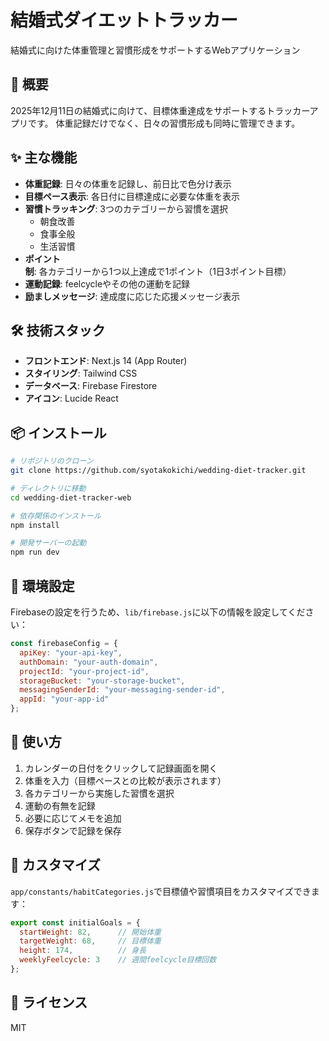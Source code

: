 # 結婚式ダイエットトラッカー

結婚式に向けた体重管理と習慣形成をサポートするWebアプリケーション

## 🎯 概要

2025年12月11日の結婚式に向けて、目標体重達成をサポートするトラッカーアプリです。
体重記録だけでなく、日々の習慣形成も同時に管理できます。

## ✨ 主な機能

- **体重記録**: 日々の体重を記録し、前日比で色分け表示
- **目標ペース表示**: 各日付に目標達成に必要な体重を表示
- **習慣トラッキング**: 3つのカテゴリーから習慣を選択
  - 朝食改善
  - 食事全般
  - 生活習慣
- **ポイント制**: 各カテゴリーから1つ以上達成で1ポイント（1日3ポイント目標）
- **運動記録**: feelcycleやその他の運動を記録
- **励ましメッセージ**: 達成度に応じた応援メッセージ表示

## 🛠 技術スタック

- **フロントエンド**: Next.js 14 (App Router)
- **スタイリング**: Tailwind CSS
- **データベース**: Firebase Firestore
- **アイコン**: Lucide React

## 📦 インストール

```bash
# リポジトリのクローン
git clone https://github.com/syotakokichi/wedding-diet-tracker.git

# ディレクトリに移動
cd wedding-diet-tracker-web

# 依存関係のインストール
npm install

# 開発サーバーの起動
npm run dev
```

## 🔧 環境設定

Firebaseの設定を行うため、`lib/firebase.js`に以下の情報を設定してください：

```javascript
const firebaseConfig = {
  apiKey: "your-api-key",
  authDomain: "your-auth-domain",
  projectId: "your-project-id",
  storageBucket: "your-storage-bucket",
  messagingSenderId: "your-messaging-sender-id",
  appId: "your-app-id"
};
```

## 📱 使い方

1. カレンダーの日付をクリックして記録画面を開く
2. 体重を入力（目標ペースとの比較が表示されます）
3. 各カテゴリーから実施した習慣を選択
4. 運動の有無を記録
5. 必要に応じてメモを追加
6. 保存ボタンで記録を保存

## 🎨 カスタマイズ

`app/constants/habitCategories.js`で目標値や習慣項目をカスタマイズできます：

```javascript
export const initialGoals = {
  startWeight: 82,      // 開始体重
  targetWeight: 68,     // 目標体重
  height: 174,          // 身長
  weeklyFeelcycle: 3    // 週間feelcycle目標回数
};
```

## 📄 ライセンス

MIT